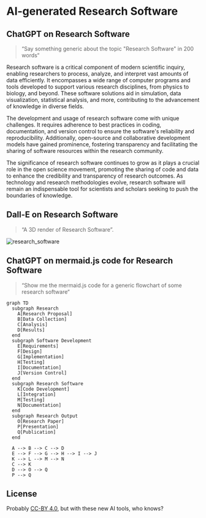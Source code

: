# AI-generated Research Software

## ChatGPT on Research Software

> “Say something generic about the topic "Research Software" in 200 words“

Research software is a critical component of modern scientific inquiry, enabling
researchers to process, analyze, and interpret vast amounts of data efficiently.
It encompasses a wide range of computer programs and tools developed to support
various research disciplines, from physics to biology, and beyond. These
software solutions aid in simulation, data visualization, statistical analysis,
and more, contributing to the advancement of knowledge in diverse fields.

The development and usage of research software come with unique challenges. It
requires adherence to best practices in coding, documentation, and version
control to ensure the software's reliability and reproducibility. Additionally,
open-source and collaborative development models have gained prominence,
fostering transparency and facilitating the sharing of software resources within
the research community.

The significance of research software continues to grow as it plays a crucial
role in the open science movement, promoting the sharing of code and data to
enhance the credibility and transparency of research outcomes. As technology and
research methodologies evolve, research software will remain an indispensable
tool for scientists and scholars seeking to push the boundaries of knowledge.

## Dall-E on Research Software

> “A 3D render of Research Software”.

![research_software](https://github.com/researchsoftwarephd/.github/assets/3018963/c20b6bfd-c098-4849-9a3a-b82a524b9ade)

## ChatGPT on mermaid.js code for Research Software

> “Show me the mermaid.js code for a generic flowchart of some research software“

```mermaid
graph TD
  subgraph Research
    A[Research Proposal]
    B[Data Collection]
    C[Analysis]
    D[Results]
  end
  subgraph Software Development
    E[Requirements]
    F[Design]
    G[Implementation]
    H[Testing]
    I[Documentation]
    J[Version Control]
  end
  subgraph Research Software
    K[Code Development]
    L[Integration]
    M[Testing]
    N[Documentation]
  end
  subgraph Research Output
    O[Research Paper]
    P[Presentation]
    Q[Publication]
  end

  A --> B --> C --> D
  E --> F --> G --> H --> I --> J
  K --> L --> M --> N
  C --> K
  D --> O --> Q
  P --> Q
  ```

## License

Probably [CC-BY 4.0](https://creativecommons.org/licenses/by/4.0/), but with
these new AI tools, who knows?
